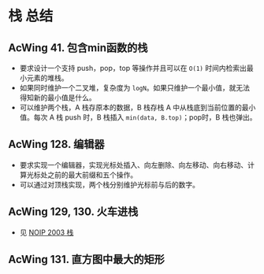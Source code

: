 # 栈 总结

## AcWing 41. 包含min函数的栈

- 要求设计一个支持 push，pop，top 等操作并且可以在 `O(1)` 时间内检索出最小元素的堆栈。
- 如果同时维护一个二叉堆，复杂度为 `logN`。如果只维护一个最小值，就无法得知新的最小值是什么。
- 可以维护两个栈，A 栈存原本的数据，B 栈存栈 A 中从栈底到当前位置的最小值。每次 A 栈 push 时，B 栈插入 `min(data, B.top)`；pop时，B 栈也弹出。

## AcWing 128. 编辑器

- 要求实现一个编辑器，实现光标处插入、向左删除、向左移动、向右移动、计算光标处之前的最大前缀和五个操作。
- 可以通过对顶栈实现，两个栈分别维护光标前与后的数字。

## AcWing 129, 130. 火车进栈

- 见 [NOIP 2003 栈](../../../luogu_training_list/1-4_recursion/readme.md)

## AcWing 131. 直方图中最大的矩形